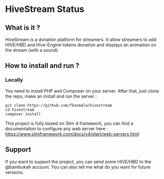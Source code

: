 # HiveStream Status

## What is it ?

HiveStream is a donation platform for streamers. It allow streamers to add HIVE/HBD and Hive-Engine tokens donation and displays an animation on the stream (with a sound).

## How to install and run ?

### Locally

You need to install PHP and Composer on your server. After that, just clone the repo, make an install and run the server :

```
git clone https://github.com/fkosmala/hivestream
cd hivestream
composer install
```

This project is fully based on Slim 4 framework, you can find a documentation to configure any web server here : https://www.slimframework.com/docs/v4/start/web-servers.html

## Support
If you want to support the project, you can send some HIVE/HBD to the @bambukah account. You can also tell me what do you want for future versions.